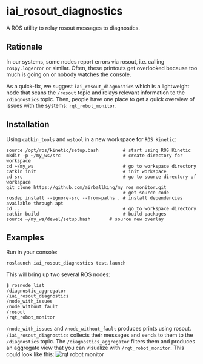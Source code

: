# iai_rosout_diagnostics

A ROS utility to relay rosout messages to diagnostics.

## Rationale

In our systems, some nodes report errors via rosout, i.e. calling ```rospy.logerror``` or similar. Often, these printouts get overlooked because too much is going on or nobody watches the console. 

As a quick-fix, we suggest ```iai_rosout_diagnostics``` which is a lightweight node that scans the ```/rosout``` topic and relays relevant information to the ```/diagnostics``` topic. Then, people have one place to get a quick overview of issues with the systems: ```rqt_robot_monitor```. 

## Installation
Using ```catkin_tools``` and ```wstool``` in a new workspace for ```ROS Kinetic```:
```
source /opt/ros/kinetic/setup.bash         # start using ROS Kinetic
mkdir -p ~/my_ws/src                       # create directory for workspace
cd ~/my_ws                                 # go to workspace directory
catkin init                                # init workspace
cd src                                     # go to source directory of workspace
git clone https://github.com/airballking/my_ros_monitor.git
                                           # get source code
rosdep install --ignore-src --from-paths . # install dependencies available through apt
cd ..                                      # go to workspace directory
catkin build                               # build packages
source ~/my_ws/devel/setup.bash       # source new overlay
```

## Examples
Run in your console:
```shell
roslaunch iai_rosout_diagnostics test.launch
```

This will bring up two several ROS nodes:
```
$ rosnode list 
/diagnostic_aggregator
/iai_rosout_diagnostics
/node_with_issues
/node_without_fault
/rosout
/rqt_robot_monitor
```
```/node_with_issues``` and ```/node_without_fault``` produces prints using rosout. ```/iai_rosout_diagnostics``` collects their messages and sends to them to the ```/diagnostics``` topic. The ```/diagnostics_aggregator``` filters them and produces an aggregate view that you can visualize with ```/rqt_robot_monitor```. This could look like this:
![rqt robot monitor](https://raw.githubusercontent.com/airballking/my_ros_monitor/master/data/screenshot_rqt_robot_monitor.png)
